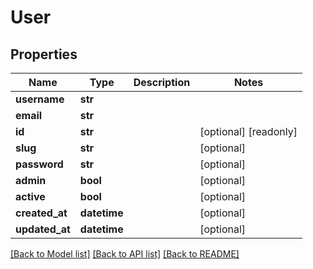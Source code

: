# User


## Properties
Name | Type | Description | Notes
------------ | ------------- | ------------- | -------------
**username** | **str** |  | 
**email** | **str** |  | 
**id** | **str** |  | [optional] [readonly] 
**slug** | **str** |  | [optional] 
**password** | **str** |  | [optional] 
**admin** | **bool** |  | [optional] 
**active** | **bool** |  | [optional] 
**created_at** | **datetime** |  | [optional] 
**updated_at** | **datetime** |  | [optional] 

[[Back to Model list]](../README.md#documentation-for-models) [[Back to API list]](../README.md#documentation-for-api-endpoints) [[Back to README]](../README.md)


